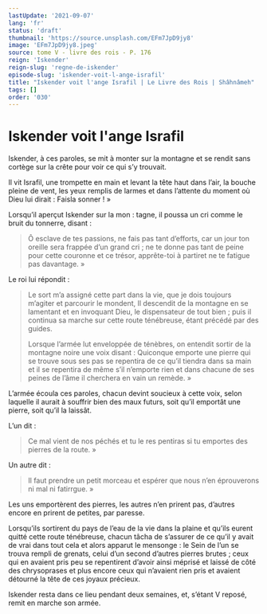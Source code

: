 ```yaml
---
lastUpdate: '2021-09-07'
lang: 'fr'
status: 'draft'
thumbnail: 'https://source.unsplash.com/EFm7JpD9jy8'
image: 'EFm7JpD9jy8.jpeg'
source: tome V - livre des rois - P. 176
reign: 'Iskender'
reign-slug: 'regne-de-iskender'
episode-slug: 'iskender-voit-l-ange-israfil'
title: "Iskender voit l'ange Israfil | Le Livre des Rois | Shâhnâmeh"
tags: []
order: '030'
---
```


<!-- LTeX: language=fr -->

# Iskender voit l'ange Israfil

Iskender, à ces paroles, se mit à monter sur la montagne et se rendit sans cortège sur la crête pour voir ce qui s’y trouvait.

Il vit Israfil, une trompette en main et levant la tête haut dans l’air, la bouche pleine de vent, les yeux remplis de larmes et dans l’attente du moment où Dieu lui dirait : Faisla sonner ! »

Lorsqu’il aperçut Iskender sur la mon : tagne, il poussa un cri comme le bruit du tonnerre, disant :

> Ô esclave de tes passions, ne fais pas tant d’efforts, car un jour ton oreille sera frappée d’un grand cri ; ne te donne pas tant de peine pour cette couronne et ce trésor, apprête-toi à partiret ne te fatigue pas davantage. »

Le roi lui répondit :

> Le sort m’a assigné cette part dans la vie, que je dois toujours m’agiter et parcourir le mondent, Il descendit de la montagne en se lamentant et en invoquant Dieu, le dispensateur de tout bien ; puis il continua sa marche sur cette route ténébreuse, étant précédé par des guides.
>
> Lorsque l’armée lut enveloppée de ténèbres, on entendit sortir de la montagne noire une voix disant : Quiconque emporte une pierre qui se trouve sous ses pas se repentira de ce qu’il tiendra dans sa main et il se repentira de même s’il n’emporte rien et dans chacune de ses peines de l’âme il cherchera en vain un remède. »

L’armée écoula ces paroles, chacun devint soucieux à cette voix, selon laquelle il aurait à souffrir bien des maux futurs, soit qu’il emportât une pierre, soit qu’il la laissât.

L’un dit :

> Ce mal vient de nos péchés et tu le res pentiras si tu emportes des pierres de la route. »

Un autre dit :

> Il faut prendre un petit morceau et espérer que nous n’en éprouverons ni mal ni fatirrgue. »

Les uns emportèrent des pierres, les autres n’en prirent pas, d’autres encore en prirent de petites, par paresse.

Lorsqu’ils sortirent du pays de l’eau de la vie dans la plaine et qu’ils eurent quitté cette route ténébreuse, chacun tâcha de s’assurer de ce qu’il y avait de vrai dans tout cela et alors apparut le mensonge : le Sein de l’un se trouva rempli de grenats, celui d’un second d’autres pierres brutes ; ceux qui en avaient pris peu se repentirent d’avoir ainsi méprisé et laissé de côté des chrysoprases et plus encore ceux qui n’avaient rien pris et avaient détourné la tête de ces joyaux précieux.

Iskender resta dans ce lieu pendant deux semaines, et, s’étant V reposé, remit en marche son armée.
